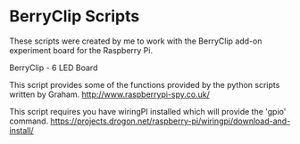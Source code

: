 BerryClip Scripts
==============

These scripts were created by me to work with the BerryClip add-on experiment board for the Raspberry Pi.

BerryClip - 6 LED Board


This script provides some of the functions provided by the python scripts written by Graham.
http://www.raspberrypi-spy.co.uk/


This script requires you have wiringPI installed which will provide the 'gpio' command.
https://projects.drogon.net/raspberry-pi/wiringpi/download-and-install/


